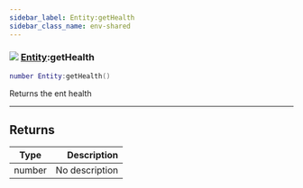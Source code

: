 ```yaml
---
sidebar_label: Entity:getHealth
sidebar_class_name: env-shared
---
```


### ![](/img/wiki/shared.png) [Entity](../entity/README.md):getHealth

```lua
number Entity:getHealth()
```

Returns the ent health<br/>

-----------------
## Returns

| Type   | Description |
| ------ | ----------: |
| number | No description |
